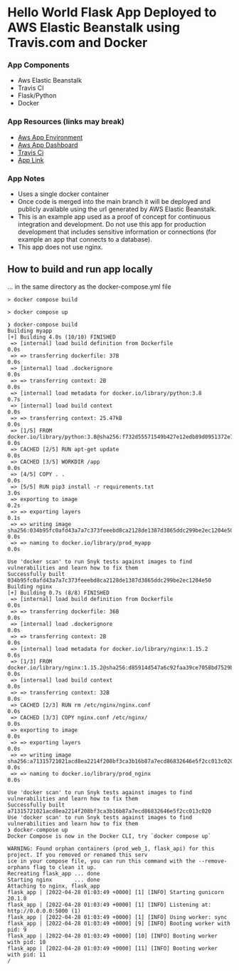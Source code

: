 # Hello World Flask App Deployed to AWS Elastic Beanstalk using Travis.com and Docker

### App Components
* Aws Elastic Beanstalk
* Travis CI 
* Flask/Python
* Docker

### App Resources (links may break)
* [Aws App Environment](https://us-east-2.console.aws.amazon.com/elasticbeanstalk/home?region=us-east-2#/environment/dashboard?applicationName=flask-app-template&environmentId=e-zsbsqbgptm)
* [Aws App Dashboard](https://us-east-2.console.aws.amazon.com/elasticbeanstalk/home?region=us-east-2#/applications)
* [Travis Ci](https://app.travis-ci.com/github/kono10/FlaskElasticBeanstalkTemplate)
* [App Link](http://flaskapptemplate-env.eba-v9rkjc5v.us-east-2.elasticbeanstalk.com/)

### App Notes
* Uses a single docker container
* Once code is merged into the main branch it will be deployed and publicly available using the url generated by AWS Elastic Beanstalk.
* This is an example app used as a proof of concept for continuous integration and development. Do not use this app for production development that includes sensitive information or connections (for example an app that connects to a database). 
* This app does not use nginx.

## How to build and run app locally

... in the same directory as the docker-compose.yml file
```
> docker compose build

> docker compose up
```

```
❯ docker-compose build
Building myapp
[+] Building 4.0s (10/10) FINISHED                                                                            
 => [internal] load build definition from Dockerfile                                                     0.0s
 => => transferring dockerfile: 37B                                                                      0.0s
 => [internal] load .dockerignore                                                                        0.0s
 => => transferring context: 2B                                                                          0.0s
 => [internal] load metadata for docker.io/library/python:3.8                                            0.7s
 => [internal] load build context                                                                        0.0s
 => => transferring context: 25.47kB                                                                     0.0s
 => [1/5] FROM docker.io/library/python:3.8@sha256:f732d55571549b427e12edb89d0951372e7b73c67f717ad0645b  0.0s
 => CACHED [2/5] RUN apt-get update                                                                      0.0s
 => CACHED [3/5] WORKDIR /app                                                                            0.0s
 => [4/5] COPY . .                                                                                       0.0s
 => [5/5] RUN pip3 install -r requirements.txt                                                           3.0s
 => exporting to image                                                                                   0.2s
 => => exporting layers                                                                                  0.1s
 => => writing image sha256:034b95fc0afd43a7a7c373feeebd8ca2128de1387d3865ddc299be2ec1204e50             0.0s 
 => => naming to docker.io/library/prod_myapp                                                            0.0s 
                                                                                                              
Use 'docker scan' to run Snyk tests against images to find vulnerabilities and learn how to fix them          
Successfully built 034b95fc0afd43a7a7c373feeebd8ca2128de1387d3865ddc299be2ec1204e50
Building nginx
[+] Building 0.7s (8/8) FINISHED                                                                              
 => [internal] load build definition from Dockerfile                                                     0.0s
 => => transferring dockerfile: 36B                                                                      0.0s
 => [internal] load .dockerignore                                                                        0.0s
 => => transferring context: 2B                                                                          0.0s
 => [internal] load metadata for docker.io/library/nginx:1.15.2                                          0.6s
 => [1/3] FROM docker.io/library/nginx:1.15.2@sha256:d85914d547a6c92faa39ce7058bd7529baacab7e0cd4255442  0.0s
 => [internal] load build context                                                                        0.0s
 => => transferring context: 32B                                                                         0.0s
 => CACHED [2/3] RUN rm /etc/nginx/nginx.conf                                                            0.0s
 => CACHED [3/3] COPY nginx.conf /etc/nginx/                                                             0.0s
 => exporting to image                                                                                   0.0s
 => => exporting layers                                                                                  0.0s
 => => writing image sha256:a71315721021acd8ea2214f208bf3ca3b16b87a7ecd86832646e5f2cc013c020             0.0s
 => => naming to docker.io/library/prod_nginx                                                            0.0s

Use 'docker scan' to run Snyk tests against images to find vulnerabilities and learn how to fix them
Successfully built a71315721021acd8ea2214f208bf3ca3b16b87a7ecd86832646e5f2cc013c020
Use 'docker scan' to run Snyk tests against images to find vulnerabilities and learn how to fix them
❯ docker-compose up
Docker Compose is now in the Docker CLI, try `docker compose up`

WARNING: Found orphan containers (prod_web_1, flask_api) for this project. If you removed or renamed this serv
ice in your compose file, you can run this command with the --remove-orphans flag to clean it up.
Recreating flask_app ... done
Starting nginx       ... done
Attaching to nginx, flask_app
flask_app | [2022-04-28 01:03:49 +0000] [1] [INFO] Starting gunicorn 20.1.0
flask_app | [2022-04-28 01:03:49 +0000] [1] [INFO] Listening at: http://0.0.0.0:5000 (1)
flask_app | [2022-04-28 01:03:49 +0000] [1] [INFO] Using worker: sync
flask_app | [2022-04-28 01:03:49 +0000] [9] [INFO] Booting worker with pid: 9
flask_app | [2022-04-28 01:03:49 +0000] [10] [INFO] Booting worker with pid: 10
flask_app | [2022-04-28 01:03:49 +0000] [11] [INFO] Booting worker with pid: 11
/
```
